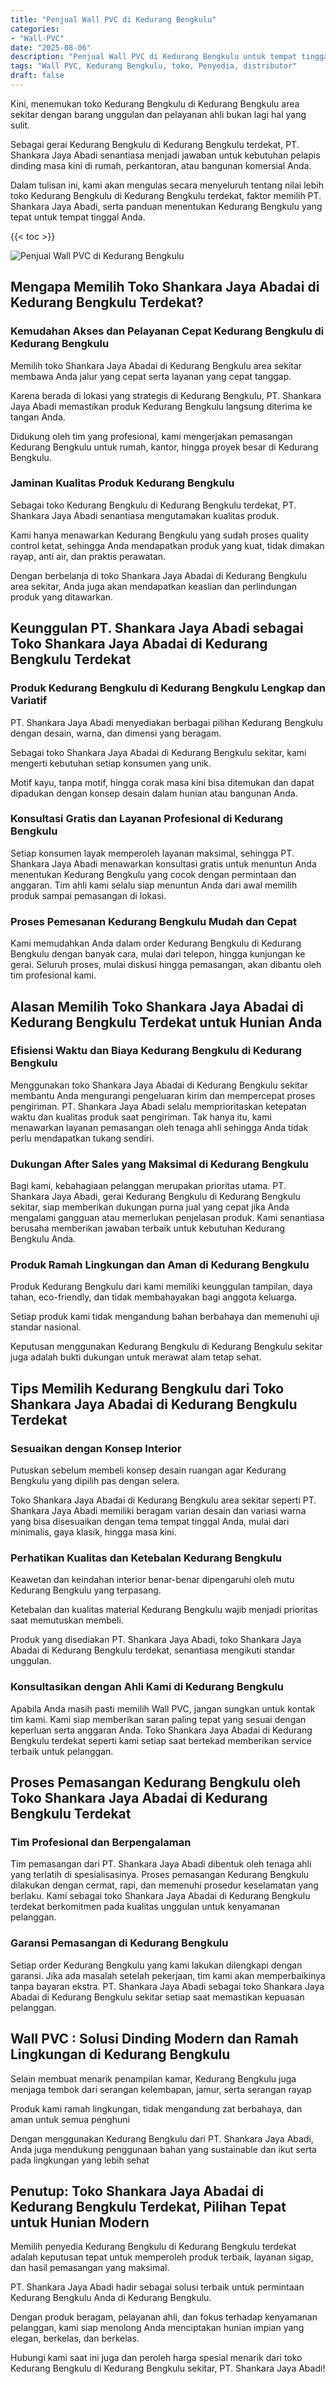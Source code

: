 ```yaml
---
title: "Penjual Wall PVC di Kedurang Bengkulu"
categories: 
- "Wall-PVC"
date: "2025-08-06"
description: "Penjual Wall PVC di Kedurang Bengkulu untuk tempat tinggal, kantor, serta ritel. Panel berkualitas, variasi motif, pilihan warna elegan, beserta jasa penempatan dikerjakan oleh teknisi ahli serta garansi resmi!|Layanan penjualan Wall PVC di Kedurang Bengkulu bagi keperluan tempat tinggal, office, atau toko, dengan panel unggulan dan instalasi oleh teknisi ahli dan jaminan resmi.|Solusi Wall PVC di Kedurang Bengkulu yang terbukti untuk rumah, kantor, serta ritel, dengan panel unggulan dan penempatan ditangani oleh teknisi profesional dan jaminan resmi.|Penjualan Wall PVC di Kedurang Bengkulu untuk tempat tinggal, office, serta ritel, dengan panel berkualitas dan penempatan ditangani oleh teknisi berpengalaman, disertai beserta jaminan resmi.}"
tags: "Wall PVC, Kedurang Bengkulu, toko, Penyedia, distributor"
draft: false
---
```


Kini, menemukan toko Kedurang Bengkulu di Kedurang Bengkulu area sekitar dengan barang unggulan dan pelayanan ahli bukan lagi hal yang sulit.

Sebagai gerai Kedurang Bengkulu di Kedurang Bengkulu terdekat, PT. Shankara Jaya Abadi senantiasa menjadi jawaban untuk kebutuhan pelapis dinding masa kini di rumah, perkantoran, atau bangunan komersial Anda.

Dalam tulisan ini, kami akan mengulas secara menyeluruh tentang nilai lebih toko Kedurang Bengkulu di Kedurang Bengkulu terdekat, faktor memilih PT. Shankara Jaya Abadi, serta panduan menentukan Kedurang Bengkulu yang tepat untuk tempat tinggal Anda.

{{< toc >}}

![Penjual Wall PVC di Kedurang Bengkulu](/images/Wall-PVC/Penjual-Wall-PVC-di-Kedurang-Bengkulu.png)


## Mengapa Memilih Toko Shankara Jaya Abadai di Kedurang Bengkulu Terdekat?

### Kemudahan Akses dan Pelayanan Cepat Kedurang Bengkulu di Kedurang Bengkulu

Memilih toko Shankara Jaya Abadai di Kedurang Bengkulu area sekitar membawa Anda jalur yang cepat serta layanan yang cepat tanggap.

Karena berada di lokasi yang strategis di Kedurang Bengkulu, PT. Shankara Jaya Abadi memastikan produk Kedurang Bengkulu langsung diterima ke tangan Anda.

Didukung oleh tim yang profesional, kami mengerjakan pemasangan Kedurang Bengkulu untuk rumah, kantor, hingga proyek besar di Kedurang Bengkulu.

### Jaminan Kualitas Produk Kedurang Bengkulu

Sebagai toko Kedurang Bengkulu di Kedurang Bengkulu terdekat, PT. Shankara Jaya Abadi senantiasa mengutamakan kualitas produk.

Kami hanya menawarkan Kedurang Bengkulu yang sudah proses quality control ketat, sehingga Anda mendapatkan produk yang kuat, tidak dimakan rayap, anti air, dan praktis perawatan.

Dengan berbelanja di toko Shankara Jaya Abadai di Kedurang Bengkulu area sekitar, Anda juga akan mendapatkan keaslian dan perlindungan produk yang ditawarkan.

## Keunggulan PT. Shankara Jaya Abadi sebagai Toko Shankara Jaya Abadai di Kedurang Bengkulu Terdekat

### Produk Kedurang Bengkulu di Kedurang Bengkulu Lengkap dan Variatif

PT. Shankara Jaya Abadi menyediakan berbagai pilihan Kedurang Bengkulu dengan desain, warna, dan dimensi yang beragam.

Sebagai toko Shankara Jaya Abadai di Kedurang Bengkulu sekitar, kami mengerti kebutuhan setiap konsumen yang unik.

Motif kayu, tanpa motif, hingga corak masa kini bisa ditemukan dan dapat dipadukan dengan konsep desain dalam hunian atau bangunan Anda.

### Konsultasi Gratis dan Layanan Profesional di Kedurang Bengkulu

Setiap konsumen layak memperoleh layanan maksimal, sehingga PT. Shankara Jaya Abadi menawarkan konsultasi gratis untuk menuntun Anda menentukan Kedurang Bengkulu yang cocok dengan permintaan dan anggaran. Tim ahli kami selalu siap menuntun Anda dari awal memilih produk sampai pemasangan di lokasi.

### Proses Pemesanan Kedurang Bengkulu Mudah dan Cepat

Kami memudahkan Anda dalam order Kedurang Bengkulu di Kedurang Bengkulu dengan banyak cara, mulai dari telepon, hingga kunjungan ke gerai. Seluruh proses, mulai diskusi hingga pemasangan, akan dibantu oleh tim profesional kami.

## Alasan Memilih Toko Shankara Jaya Abadai di Kedurang Bengkulu Terdekat untuk Hunian Anda

### Efisiensi Waktu dan Biaya Kedurang Bengkulu di Kedurang Bengkulu

Menggunakan toko Shankara Jaya Abadai di Kedurang Bengkulu sekitar membantu Anda mengurangi pengeluaran kirim dan mempercepat proses pengiriman. PT. Shankara Jaya Abadi selalu memprioritaskan ketepatan waktu dan kualitas produk saat pengiriman. Tak hanya itu, kami menawarkan layanan pemasangan oleh tenaga ahli sehingga Anda tidak perlu mendapatkan tukang sendiri.

### Dukungan After Sales yang Maksimal di Kedurang Bengkulu

Bagi kami, kebahagiaan pelanggan merupakan prioritas utama. PT. Shankara Jaya Abadi, gerai Kedurang Bengkulu di Kedurang Bengkulu sekitar, siap memberikan dukungan purna jual yang cepat jika Anda mengalami gangguan atau memerlukan penjelasan produk. Kami senantiasa berusaha memberikan jawaban terbaik untuk kebutuhan Kedurang Bengkulu Anda.

### Produk Ramah Lingkungan dan Aman di Kedurang Bengkulu

Produk Kedurang Bengkulu dari kami memiliki keunggulan tampilan, daya tahan, eco-friendly, dan tidak membahayakan bagi anggota keluarga.

Setiap produk kami tidak mengandung bahan berbahaya dan memenuhi uji standar nasional.

Keputusan menggunakan Kedurang Bengkulu di Kedurang Bengkulu sekitar juga adalah bukti dukungan untuk merawat alam tetap sehat.

## Tips Memilih Kedurang Bengkulu dari Toko Shankara Jaya Abadai di Kedurang Bengkulu Terdekat

### Sesuaikan dengan Konsep Interior 

Putuskan sebelum membeli konsep desain ruangan agar Kedurang Bengkulu yang dipilih pas dengan selera.

Toko Shankara Jaya Abadai di Kedurang Bengkulu area sekitar seperti PT. Shankara Jaya Abadi memiliki beragam varian desain dan variasi warna yang bisa disesuaikan dengan tema tempat tinggal Anda, mulai dari minimalis, gaya klasik, hingga masa kini.

### Perhatikan Kualitas dan Ketebalan Kedurang Bengkulu

Keawetan dan keindahan interior benar-benar dipengaruhi oleh mutu Kedurang Bengkulu yang terpasang.

Ketebalan dan kualitas material Kedurang Bengkulu wajib menjadi prioritas saat memutuskan membeli.

Produk yang disediakan PT. Shankara Jaya Abadi, toko Shankara Jaya Abadai di Kedurang Bengkulu terdekat, senantiasa mengikuti standar unggulan.

### Konsultasikan dengan Ahli Kami di Kedurang Bengkulu

Apabila Anda masih pasti memilih Wall PVC, jangan sungkan untuk kontak tim kami. Kami siap memberikan saran paling tepat yang sesuai dengan keperluan serta anggaran Anda. Toko Shankara Jaya Abadai di Kedurang Bengkulu terdekat seperti kami setiap saat bertekad memberikan service terbaik untuk pelanggan.

## Proses Pemasangan Kedurang Bengkulu oleh Toko Shankara Jaya Abadai di Kedurang Bengkulu Terdekat

### Tim Profesional dan Berpengalaman

Tim pemasangan dari PT. Shankara Jaya Abadi dibentuk oleh tenaga ahli yang terlatih di spesialisasinya. Proses pemasangan Kedurang Bengkulu dilakukan dengan cermat, rapi, dan memenuhi prosedur keselamatan yang berlaku. Kami sebagai toko Shankara Jaya Abadai di Kedurang Bengkulu terdekat berkomitmen pada kualitas unggulan untuk kenyamanan pelanggan.

### Garansi Pemasangan di Kedurang Bengkulu

Setiap order Kedurang Bengkulu yang kami lakukan dilengkapi dengan garansi. Jika ada masalah setelah pekerjaan, tim kami akan memperbaikinya tanpa bayaran ekstra. PT. Shankara Jaya Abadi sebagai toko Shankara Jaya Abadai di Kedurang Bengkulu sekitar setiap saat memastikan kepuasan pelanggan.

##  Wall PVC : Solusi Dinding Modern dan Ramah Lingkungan di Kedurang Bengkulu

Selain membuat menarik penampilan kamar, Kedurang Bengkulu juga menjaga tembok dari serangan kelembapan, jamur, serta serangan rayap

Produk kami ramah lingkungan, tidak mengandung zat berbahaya, dan aman untuk semua penghuni

Dengan menggunakan Kedurang Bengkulu dari PT. Shankara Jaya Abadi, Anda juga mendukung penggunaan bahan yang sustainable dan ikut serta pada lingkungan yang lebih sehat

## Penutup: Toko Shankara Jaya Abadai di Kedurang Bengkulu Terdekat, Pilihan Tepat untuk Hunian Modern

Memilih penyedia Kedurang Bengkulu di Kedurang Bengkulu terdekat adalah keputusan tepat untuk memperoleh produk terbaik, layanan sigap, dan hasil pemasangan yang maksimal.

PT. Shankara Jaya Abadi hadir sebagai solusi terbaik untuk permintaan Kedurang Bengkulu Anda di Kedurang Bengkulu.

Dengan produk beragam, pelayanan ahli, dan fokus terhadap kenyamanan pelanggan, kami siap menolong Anda menciptakan hunian impian yang elegan, berkelas, dan berkelas.

Hubungi kami saat ini juga dan peroleh harga spesial menarik dari toko Kedurang Bengkulu di Kedurang Bengkulu sekitar, PT. Shankara Jaya Abadi!